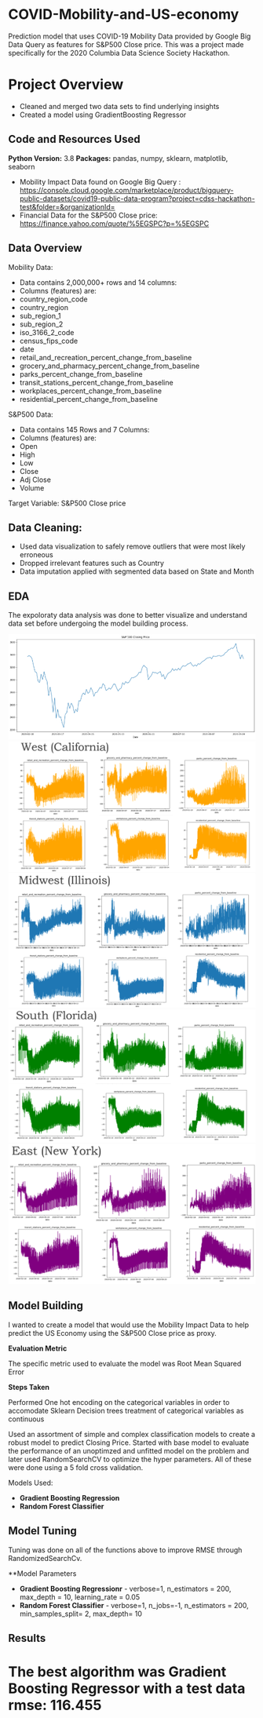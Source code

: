 # COVID-Mobility-and-US-economy
Prediction model that uses COVID-19 Mobility Data provided by Google Big Data Query as features for S&amp;P500 Close price. 
This was a project made specifically for the 2020 Columbia Data Science Society Hackathon.

# Project Overview 

* Cleaned and merged two data sets to find underlying insights
* Created a model using GradientBoosting Regressor

## Code and Resources Used 
**Python Version:** 3.8 
**Packages:** pandas, numpy, sklearn, matplotlib, seaborn 
* Mobility Impact Data found on Google Big Query : 
https://console.cloud.google.com/marketplace/product/bigquery-public-datasets/covid19-public-data-program?project=cdss-hackathon-test&folder=&organizationId=
* Financial Data for the S&amp;P500 Close price: https://finance.yahoo.com/quote/%5EGSPC?p=%5EGSPC


## Data Overview
Mobility Data:
* Data contains 2,000,000+ rows and 14 columns:
* Columns (features) are:
* country_region_code
* country_region
* sub_region_1
* sub_region_2
* iso_3166_2_code
* census_fips_code
* date
* retail_and_recreation_percent_change_from_baseline
* grocery_and_pharmacy_percent_change_from_baseline
* parks_percent_change_from_baseline
* transit_stations_percent_change_from_baseline
* workplaces_percent_change_from_baseline
* residential_percent_change_from_baseline

S&P500 Data:
* Data contains 145 Rows and 7 Columns:
* Columns (features) are:
* Open
* High
* Low
* Close
* Adj Close
* Volume

Target Variable: 
 S&amp;P500 Close price
 
## Data Cleaning:
* Used data visualization to safely remove outliers that were most likely erroneous 
*	Dropped irrelevant features such as Country
*	Data imputation applied with segmented data based on State and Month

## EDA
The expoloraty data analysis was done to better visualize and understand data set before undergoing the model building process.

![alt text](https://github.com/kevin7303/COVID-Mobility-and-US-economy/blob/master/sp500.png "SP500")
![alt text](https://github.com/kevin7303/COVID-Mobility-and-US-economy/blob/master/West.png "west")
![alt text](https://github.com/kevin7303/COVID-Mobility-and-US-economy/blob/master/Midwest.png "midwest")
![alt text](https://github.com/kevin7303/COVID-Mobility-and-US-economy/blob/master/South.png "south")
![alt text](https://github.com/kevin7303/COVID-Mobility-and-US-economy/blob/master/East.png "East")


## Model Building 
I wanted to create a model that would use the Mobility Impact Data to help predict the US Economy using the  S&amp;P500 Close price as proxy.

**Evaluation Metric**

The specific metric used to evaluate the model was Root Mean Squared Error


**Steps Taken**

Performed One hot encoding on the categorical variables in order to accomodate Sklearn Decision trees treatment of categorical variables as continuous

Used an assortment of simple and complex classification models to create a robust model to predict Closing Price.
Started with base model to evaluate the performance of an unoptimzed and unfitted model on the problem and later used RandomSearchCV to optimize the hyper parameters.
All of these were done using a 5 fold cross validation.

Models Used:
* **Gradient Boosting Regression** 
* **Random Forest Classifier** 

## Model Tuning
Tuning was done on all of the functions above to improve RMSE through RandomizedSearchCv.


**Model Parameters

* **Gradient Boosting Regressionr** - verbose=1, n_estimators = 200, max_depth = 10, learning_rate = 0.05
* **Random Forest Classifier** - verbose=1, n_jobs=-1, n_estimators = 200, min_samples_split= 2, max_depth= 10


## **Results**
# The best algorithm was Gradient Boosting Regressor with a test data rmse: 116.455


